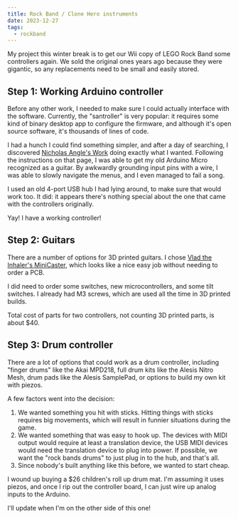 ```yaml
---
title: Rock Band / Clone Hero instruments
date: 2023-12-27
tags:
  - rockband
---
```


My project this winter break is to get our Wii copy of LEGO Rock Band some controllers again. We sold the original ones years ago because they were gigantic, so any replacements need to be small and easily stored.

## Step 1: Working Arduino controller

Before any other work, I needed to make sure I could actually interface with the software.
Currently, the "santroller" is very popular:
it requires some kind of binary desktop app to configure the firmware,
and although it's open source software, 
it's thousands of lines of code.

I had a hunch I could find something simpler,
and after a day of searching,
I discovered 
[Nicholas Angle's Work](https://www.niangames.com/articles/reverse-engineering-rockband-guitar-controllers)
doing exactly what I wanted.
Following the instructions on that page,
I was able to get my old Arduino Micro
recognized as a guitar.
By awkwardly grounding input pins with a wire,
I was able to slowly navigate the menus,
and I even managed to fail a song.

I used an old 4-port USB hub
I had lying around,
to make sure that would work too.
It did: it appears there's nothing
special about the one that came with
the controllers originally.

Yay!
I have a working controller!


## Step 2: Guitars

There are a number of options for
3D printed guitars.
I chose 
[Vlad the Inhaler's MiniCaster](https://www.printables.com/model/479046-minicaster-mini-clone-heromidi-controller),
which looks like a nice easy job
without needing to order a PCB.

I did need to order some switches,
new microcontrollers,
and some tilt switches.
I already had M3 screws,
which are used all the time in
3D printed builds.

Total cost of parts for two controllers,
not counting 3D printed parts,
is about $40.


## Step 3: Drum controller

There are a lot of options that could work as a drum controller,
including "finger drums" like the Akai MPD218,
full drum kits like the Alesis Nitro Mesh,
drum pads like the Alesis SamplePad,
or options to build my own kit with piezos.

A few factors went into the decision:

1. We wanted something you hit with sticks.
  Hitting things with sticks requires big movements,
  which will result in funnier situations during the game.
2. We wanted something that was easy to hook up.
  The devices with MIDI output would require at least a translation device,
  the USB MIDI devices would need the translation device to plug into power.
  If possible, we want the "rock bands drums" to just plug in to the hub,
  and that's all.
3. Since nobody's built anything like this before,
  we wanted to start cheap.

I wound up buying a $26 children's 
roll up drum mat.
I'm assuming it uses piezos,
and once I rip out the controller
board, I can just wire up analog
inputs to the Arduino.

I'll update when I'm on the 
other side of this one!

